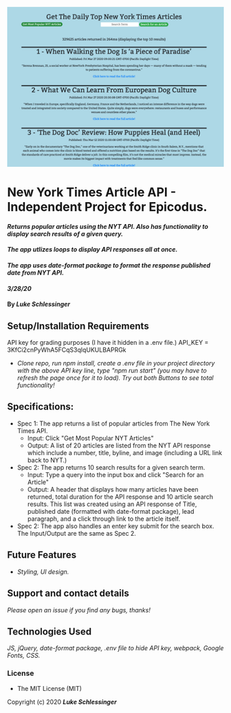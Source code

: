 ![Image description](/nyt-api.png)

# New York Times Article API - Independent Project for Epicodus. 

#### _Returns popular articles using the NYT API. Also has functionality to display search results of a given query._

#### _The app utlizes loops to display API responses all at once._

#### _The app uses date-format package to format the response published date from NYT API._


#### _3/28/20_

#### By _**Luke Schlessinger**_

## Setup/Installation Requirements
API key for grading purposes (I have it hidden in a .env file.) API_KEY = 3KfCi2cnPyWhA5FCqS3qlqUKULBAPRGk
* _Clone repo, run npm install, create a .env file in your project directory with the above API key line, type "npm run start" (you may have to refresh the page once for it to load). Try out both Buttons to see total functionality!_

## Specifications:
  * Spec 1: The app returns a list of popular articles from The New York Times API.
    + Input: Click "Get Most Popular NYT Articles"
    + Output: A list of 20 articles are listed from the NYT API response which include a number, title, byline, and image (including a URL link back to NYT.)
  * Spec 2: The app returns 10 search results for a given search term.
    + Input: Type a query into the input box and click "Search for an Article"
    + Output: A header that displays how many articles have been returned, total duration for the API response and 10 article search results. This list was created using an API response of Title, published date (formatted with date-format package), lead paragraph, and a click through link to the article itself.
  * Spec 2: The app also handles an enter key submit for the search box. The Input/Output are the same as Spec 2.
     
## Future Features
* _Styling, UI design._

## Support and contact details

_Please open an issue if you find any bugs, thanks!_

## Technologies Used

_JS, jQuery, date-format package, .env file to hide API key, webpack, Google Fonts,  CSS._

### License

* The MIT License (MIT) 

Copyright (c) 2020 **_Luke Schlessinger_**
